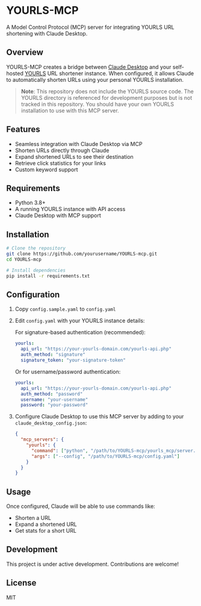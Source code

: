 # YOURLS-MCP

A Model Control Protocol (MCP) server for integrating YOURLS URL shortening with Claude Desktop.

## Overview

YOURLS-MCP creates a bridge between [Claude Desktop](https://claude.ai/download) and your self-hosted [YOURLS](https://yourls.org/) URL shortener instance. When configured, it allows Claude to automatically shorten URLs using your personal YOURLS installation.

> **Note**: This repository does not include the YOURLS source code. The YOURLS directory is referenced for development purposes but is not tracked in this repository. You should have your own YOURLS installation to use with this MCP server.

## Features

- Seamless integration with Claude Desktop via MCP
- Shorten URLs directly through Claude
- Expand shortened URLs to see their destination
- Retrieve click statistics for your links
- Custom keyword support

## Requirements

- Python 3.8+
- A running YOURLS instance with API access
- Claude Desktop with MCP support

## Installation

```bash
# Clone the repository
git clone https://github.com/yourusername/YOURLS-mcp.git
cd YOURLS-mcp

# Install dependencies
pip install -r requirements.txt
```

## Configuration

1. Copy `config.sample.yaml` to `config.yaml`
2. Edit `config.yaml` with your YOURLS instance details:
   
   For signature-based authentication (recommended):
   ```yaml
   yourls:
     api_url: "https://your-yourls-domain.com/yourls-api.php"
     auth_method: "signature"
     signature_token: "your-signature-token"
   ```
   
   Or for username/password authentication:
   ```yaml
   yourls:
     api_url: "https://your-yourls-domain.com/yourls-api.php"
     auth_method: "password"
     username: "your-username"
     password: "your-password" 
   ```

3. Configure Claude Desktop to use this MCP server by adding to your `claude_desktop_config.json`:
   ```json
   {
     "mcp_servers": {
       "yourls": {
         "command": ["python", "/path/to/YOURLS-mcp/yourls_mcp/server.py"],
         "args": ["--config", "/path/to/YOURLS-mcp/config.yaml"]
       }
     }
   }
   ```

## Usage

Once configured, Claude will be able to use commands like:

- Shorten a URL
- Expand a shortened URL
- Get stats for a short URL

## Development

This project is under active development. Contributions are welcome!

## License

MIT